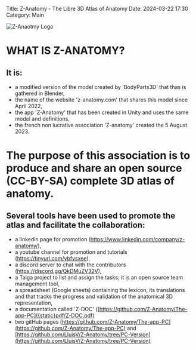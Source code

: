 Title: Z-Anatomy - The Libre 3D Atlas of Anatomy
Date: 2024-03-22 17:30
Category: Main

![Z-Anaotmy Logo]({filename}/images/Z-Anatomy_horizontal.jpg)


# WHAT IS Z-ANATOMY?
## It is:

- a modified version of the model created by 'BodyParts3D' that thas is gathered in Blender,
- the name of the website 'z-anatomy.com' that shares this model since April 2022,
- the app 'Z-Anatomy' that has been created in Unity and uses the same model and definitions,
- the french non lucrative association 'Z-anatomy' created the 5 August 2023.

# The purpose of this association is to produce and share an open source (CC-BY-SA) complete 3D atlas of anatomy.
## Several tools have been used to promote the atlas and facilitate the collaboration:

- a linkedin page for promotion (https://www.linkedin.com/company/z-anatomy/),
- a youtube channel for promotion and tutorials (https://tinyurl.com/ybfvsxee),
- a discord server to chat with the contributors (https://discord.gg/QkDMuZV32V),
- a Taiga project to list and assign the tasks; it is an open source team management tool,
- a spreadsheet (Google sheets) containing the lexicon, its translations and that tracks the progress and validation of the anatomical 3D representation,
- a documentation called 'Z-DOC' ([https://github.com/Z-Anatomy/The-app-PC]({static}pdf/Z-DOC.pdf)
- two gitHub pages [https://github.com/Z-Anatomy/The-app-PC](https://github.com/Z-Anatomy/The-app-PC) and [https://github.com/LluisV/Z-Anatomy/tree/PC-Version](https://github.com/LluisV/Z-Anatomy/tree/PC-Version)

